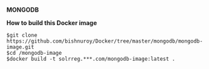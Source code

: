 **MONGODB**

**How to build this Docker image**

```
$git clone https://github.com/bishnuroy/Docker/tree/master/mongodb/mongodb-image.git
$cd /mongodb-image
$docker build -t solrreg.***.com/mongodb-image:latest .
```

